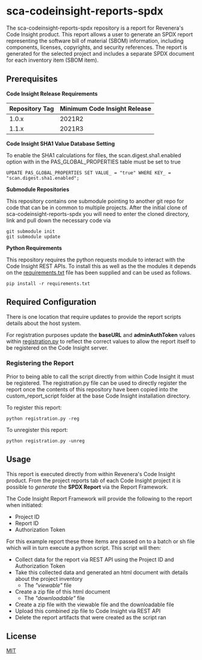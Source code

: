 # sca-codeinsight-reports-spdx

The sca-codeinsight-reports-spdx repository is a report for Revenera's Code Insight product. This report allows a user to generate an SPDX report representing the software bill of material (SBOM) information, including components, licenses, copyrights, and security references. The report is generated for the selected project and includes a separate SPDX document for each  inventory item (SBOM item).


## Prerequisites


 **Code Insight Release Requirements**
  
|Repository Tag | Minimum Code Insight Release  |
|--|--|
|1.0.x |2021R2  |
|1.1.x |2021R3  |

**Code Insight SHA1 Value Database Setting**

To enable the SHA1 calculations for files, the scan.digest.sha1.enabled option with in the PAS_GLOBAL_PROPERTIES table must be set to true

    UPDATE PAS_GLOBAL_PROPERTIES SET VALUE_ = "true" WHERE KEY_ = "scan.digest.sha1.enabled";


**Submodule Repositories**

This repository contains one submodule pointing to another git repo for code that can be in common to multiple projects. After the initial clone of sca-codeinsight-reports-spdx you will need to enter the cloned directory, link and pull down the necessary code via

    git submodule init
    git submodule update

**Python Requirements**

This repository requires the python requests module to interact with the Code Insight REST APIs.  To install this as well as the the modules it depends on the [requirements.txt](requirements.txt) file has been supplied and can be used as follows.

    pip install -r requirements.txt

## Required Configuration

There is one location that require updates to provide the report scripts details about the host system.

For registration purposes update the **baseURL** and **adminAuthToken** values within [registration.py](registration.py) to reflect the correct values to allow the report itself to be registered on the Code Insight server.

### Registering the Report


Prior to being able to call the script directly from within Code Insight it must be registered. The registration.py file can be used to directly register the report once the contents of this repository have been copied into the custom_report_script folder at the base Code Insight installation directory.

To register this report:

    python registration.py -reg


To unregister this report:

    python registration.py -unreg


## Usage

This report is executed directly from within Revenera's Code Insight product. From the project reports tab of each Code Insight project it is possible to *generate* the **SPDX Report** via the Report Framework.

The Code Insight Report Framework will provide the following to the report when initiated:

- Project ID
- Report ID
- Authorization Token
 

For this example report these three items are passed on to a batch or sh file which will in turn execute a python script. This script will then:

- Collect data for the report via REST API using the Project ID and Authorization Token
- Take this collected data and generated an html document with details about the project inventory
	- The *"viewable"* file   
 - Create a zip file of this html document
	  - The *"downloadable"* file
  - Create a zip file with the viewable file and the downloadable file
- Upload this combined zip file to Code Insight via REST API
- Delete the report artifacts that were created as the script ran


## License

[MIT](LICENSE.TXT)


